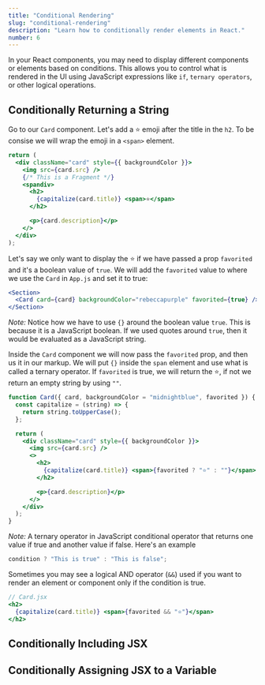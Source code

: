 ```yaml
---
title: "Conditional Rendering"
slug: "conditional-rendering"
description: "Learn how to conditionally render elements in React."
number: 6
---
```


In your React components, you may need to display different components or elements based on conditions. This allows you to control what is rendered in the UI using JavaScript expressions like `if`, `ternary operators`, or other logical operations.

## Conditionally Returning a String

Go to our `Card` component. Let's add a ⭐️ emoji after the title in the `h2`. To be consise we will wrap the emoji in a `<span>` element.

```jsx
return (
  <div className="card" style={{ backgroundColor }}>
    <img src={card.src} />
    {/* This is a Fragment */}
    <spandiv>
      <h2>
        {capitalize(card.title)} <span>⭐️</span>
      </h2>

      <p>{card.description}</p>
    </>
  </div>
);
```

Let's say we only want to display the ⭐️ if we have passed a prop `favorited` and it's a boolean value of `true`. We will add the `favorited` value to where we use the `Card` in `App.js` and set it to true:

```jsx
<Section>
  <Card card={card} backgroundColor="rebeccapurple" favorited={true} />
</Section>
```

_Note:_ Notice how we have to use `{}` around the boolean value `true`. This is because it is a JavaScript boolean. If we used quotes around `true`, then it would be evaluated as a JavaScript string.

Inside the `Card` component we will now pass the `favorited` prop, and then us it in our markup. We will put `{}` inside the `span` element and use what is called a ternary operator. If `favorited` is true, we will return the ⭐️, if not we return an empty string by using `""`.

```jsx
function Card({ card, backgroundColor = "midnightblue", favorited }) {
  const capitalize = (string) => {
    return string.toUpperCase();
  };

  return (
    <div className="card" style={{ backgroundColor }}>
      <img src={card.src} />
      <>
        <h2>
          {capitalize(card.title)} <span>{favorited ? "⭐️" : ""}</span>
        </h2>

        <p>{card.description}</p>
      </>
    </div>
  );
}
```

_Note:_ A ternary operator in JavaScript conditional operator that returns one value if true and another value if false. Here's an example

```js
condition ? "This is true" : "This is false";
```

Sometimes you may see a logical AND operator (`&&`) used if you want to render an element or component only if the condition is true.

```jsx
// Card.jsx
<h2>
  {capitalize(card.title)} <span>{favorited && "⭐️"}</span>
</h2>
```

## Conditionally Including JSX

## Conditionally Assigning JSX to a Variable
